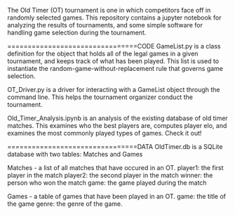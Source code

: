 The Old Timer (OT) tournament is one in which competitors face off in randomly selected games. This repository contains a jupyter notebook for analyzing the results of tournaments, and some simple software for handling game selection during the tournament.

================================CODE
GameList.py is a class definition for the object that holds all of the legal games in a given tournament, and keeps track of what has been played. This list is used to instantiate the random-game-without-replacement rule that governs game selection.

OT_Driver.py is a driver for interacting with a GameList object through the command line. This helps the tournament organizer conduct the tournament.

Old_Timer_Analysis.ipynb is an analysis of the existing database of old timer matches. This examines who the best players are, computes player elo, and examines the most commonly played types of games. Check it out!


================================DATA
OldTimer.db is a SQLite database with two tables: Matches and Games

Matches - a list of all matches that have occured in an OT.
player1: the first player in the match
player2: the second player in the match
winner: the person who won the match
game: the game played during the match

Games - a table of games that have been played in an OT.
game: the title of the game
genre: the genre of the game.



